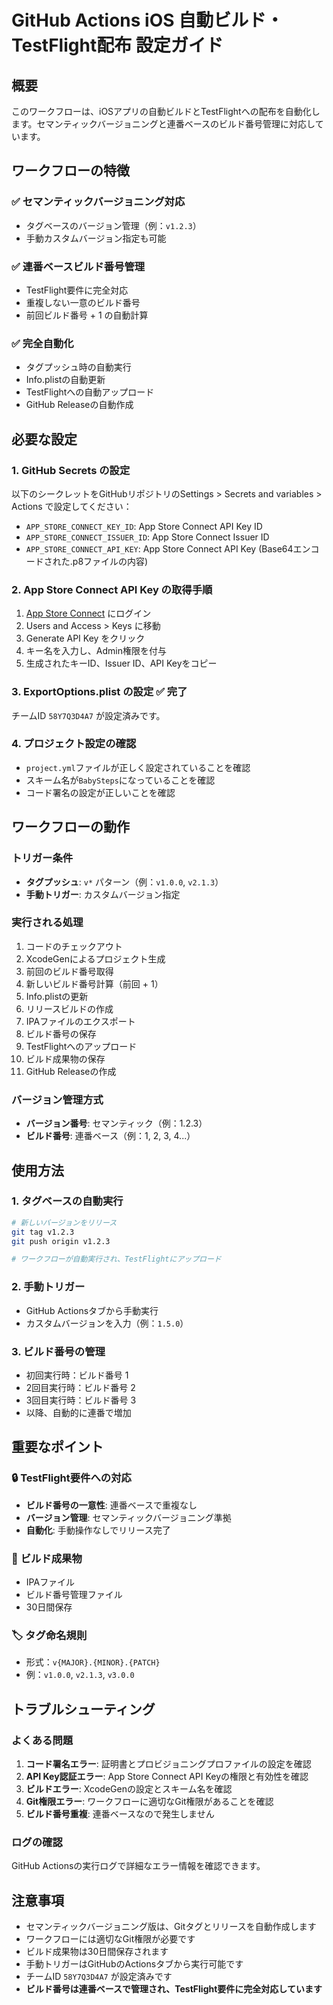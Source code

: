 # GitHub Actions iOS 自動ビルド・TestFlight配布 設定ガイド

## 概要
このワークフローは、iOSアプリの自動ビルドとTestFlightへの配布を自動化します。セマンティックバージョニングと連番ベースのビルド番号管理に対応しています。

## ワークフローの特徴

### ✅ **セマンティックバージョニング対応**
- タグベースのバージョン管理（例：`v1.2.3`）
- 手動カスタムバージョン指定も可能

### ✅ **連番ベースビルド番号管理**
- TestFlight要件に完全対応
- 重複しない一意のビルド番号
- 前回ビルド番号 + 1 の自動計算

### ✅ **完全自動化**
- タグプッシュ時の自動実行
- Info.plistの自動更新
- TestFlightへの自動アップロード
- GitHub Releaseの自動作成

## 必要な設定

### 1. GitHub Secrets の設定
以下のシークレットをGitHubリポジトリのSettings > Secrets and variables > Actions で設定してください：

- `APP_STORE_CONNECT_KEY_ID`: App Store Connect API Key ID
- `APP_STORE_CONNECT_ISSUER_ID`: App Store Connect Issuer ID  
- `APP_STORE_CONNECT_API_KEY`: App Store Connect API Key (Base64エンコードされた.p8ファイルの内容)

### 2. App Store Connect API Key の取得手順
1. [App Store Connect](https://appstoreconnect.apple.com/) にログイン
2. Users and Access > Keys に移動
3. Generate API Key をクリック
4. キー名を入力し、Admin権限を付与
5. 生成されたキーID、Issuer ID、API Keyをコピー

### 3. ExportOptions.plist の設定 ✅ **完了**
チームID `58Y7Q3D4A7` が設定済みです。

### 4. プロジェクト設定の確認
- `project.yml`ファイルが正しく設定されていることを確認
- スキーム名が`BabySteps`になっていることを確認
- コード署名の設定が正しいことを確認

## ワークフローの動作

### トリガー条件
- **タグプッシュ**: `v*` パターン（例：`v1.0.0`, `v2.1.3`）
- **手動トリガー**: カスタムバージョン指定

### 実行される処理
1. コードのチェックアウト
2. XcodeGenによるプロジェクト生成
3. 前回のビルド番号取得
4. 新しいビルド番号計算（前回 + 1）
5. Info.plistの更新
6. リリースビルドの作成
7. IPAファイルのエクスポート
8. ビルド番号の保存
9. TestFlightへのアップロード
10. ビルド成果物の保存
11. GitHub Releaseの作成

### バージョン管理方式
- **バージョン番号**: セマンティック（例：1.2.3）
- **ビルド番号**: 連番ベース（例：1, 2, 3, 4...）

## 使用方法

### 1. タグベースの自動実行
```bash
# 新しいバージョンをリリース
git tag v1.2.3
git push origin v1.2.3

# ワークフローが自動実行され、TestFlightにアップロード
```

### 2. 手動トリガー
- GitHub Actionsタブから手動実行
- カスタムバージョンを入力（例：`1.5.0`）

### 3. ビルド番号の管理
- 初回実行時：ビルド番号 1
- 2回目実行時：ビルド番号 2
- 3回目実行時：ビルド番号 3
- 以降、自動的に連番で増加

## 重要なポイント

### 🔒 **TestFlight要件への対応**
- **ビルド番号の一意性**: 連番ベースで重複なし
- **バージョン管理**: セマンティックバージョニング準拠
- **自動化**: 手動操作なしでリリース完了

### 📱 **ビルド成果物**
- IPAファイル
- ビルド番号管理ファイル
- 30日間保存

### 🏷️ **タグ命名規則**
- 形式：`v{MAJOR}.{MINOR}.{PATCH}`
- 例：`v1.0.0`, `v2.1.3`, `v3.0.0`

## トラブルシューティング

### よくある問題
1. **コード署名エラー**: 証明書とプロビジョニングプロファイルの設定を確認
2. **API Key認証エラー**: App Store Connect API Keyの権限と有効性を確認
3. **ビルドエラー**: XcodeGenの設定とスキーム名を確認
4. **Git権限エラー**: ワークフローに適切なGit権限があることを確認
5. **ビルド番号重複**: 連番ベースなので発生しません

### ログの確認
GitHub Actionsの実行ログで詳細なエラー情報を確認できます。

## 注意事項
- セマンティックバージョニング版は、Gitタグとリリースを自動作成します
- ワークフローには適切なGit権限が必要です
- ビルド成果物は30日間保存されます
- 手動トリガーはGitHubのActionsタブから実行可能です
- チームID `58Y7Q3D4A7` が設定済みです
- **ビルド番号は連番ベースで管理され、TestFlight要件に完全対応しています**